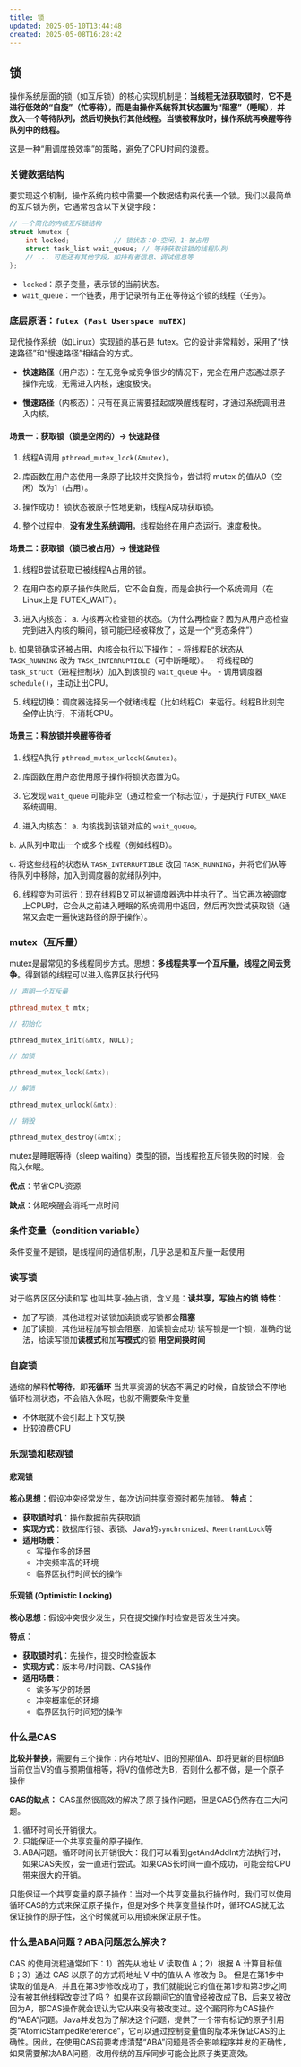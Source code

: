```yaml
---
title: 锁
updated: 2025-05-10T13:44:48
created: 2025-05-08T16:28:42
---
```


## 锁

操作系统层面的锁（如互斥锁）的核心实现机制是：<b>当线程无法获取锁时，它不是进行低效的“自旋”（忙等待），而是由操作系统将其状态置为“阻塞”（睡眠），并放入一个等待队列，然后切换执行其他线程。当锁被释放时，操作系统再唤醒等待队列中的线程。</b>

这是一种“用调度换效率”的策略，避免了CPU时间的浪费。
### 关键数据结构
要实现这个机制，操作系统内核中需要一个数据结构来代表一个锁。我们以最简单的互斥锁为例，它通常包含以下关键字段：
```c++
// 一个简化的内核互斥锁结构
struct kmutex {
    int locked;           // 锁状态：0-空闲，1-被占用
    struct task_list wait_queue; // 等待获取该锁的线程队列
    // ... 可能还有其他字段，如持有者信息、调试信息等
};
```
- `locked`：原子变量，表示锁的当前状态。
- `wait_queue`：一个链表，用于记录所有正在等待这个锁的线程（任务）。
### 底层原语：`futex (Fast Userspace muTEX)`
现代操作系统（如Linux）实现锁的基石是 futex。它的设计非常精妙，采用了“快速路径”和“慢速路径”相结合的方式。

- **快速路径**（用户态）：在无竞争或竞争很少的情况下，完全在用户态通过原子操作完成，无需进入内核，速度极快。

- **慢速路径**（内核态）：只有在真正需要挂起或唤醒线程时，才通过系统调用进入内核。
#### 场景一：获取锁（锁是空闲的）-> 快速路径
1. 线程A调用 `pthread_mutex_lock(&mutex)`。

2. 库函数在用户态使用一条原子比较并交换指令，尝试将 mutex 的值从0（空闲）改为1（占用）。

3. 操作成功！ 锁状态被原子性地更新，线程A成功获取锁。

4. 整个过程中，**没有发生系统调用**，线程始终在用户态运行。速度极快。
#### 场景二：获取锁（锁已被占用）-> 慢速路径
1. 线程B尝试获取已被线程A占用的锁。

2. 在用户态的原子操作失败后，它不会自旋，而是会执行一个系统调用（在Linux上是 FUTEX_WAIT）。

3. 进入内核态：
  a. 内核再次检查锁的状态。（为什么再检查？因为从用户态检查完到进入内核的瞬间，锁可能已经被释放了，这是一个“竞态条件”）

  b. 如果锁确实还被占用，内核会执行以下操作：
    - 将线程B的状态从 `TASK_RUNNING` 改为 `TASK_INTERRUPTIBLE`（可中断睡眠）。
    - 将线程B的 `task_struct`（进程控制块）加入到该锁的 `wait_queue` 中。
    - 调用调度器 `schedule()`，主动让出CPU。

5. 线程切换：调度器选择另一个就绪线程（比如线程C）来运行。线程B此刻完全停止执行，不消耗CPU。
#### 场景三：释放锁并唤醒等待者
1. 线程A执行 `pthread_mutex_unlock(&mutex)`。

2. 库函数在用户态使用原子操作将锁状态置为0。

3. 它发现 `wait_queue` 可能非空（通过检查一个标志位），于是执行 `FUTEX_WAKE` 系统调用。

4. 进入内核态：
  a. 内核找到该锁对应的 `wait_queue`。

  b. 从队列中取出一个或多个线程（例如线程B）。
  
  c. 将这些线程的状态从 `TASK_INTERRUPTIBLE` 改回 `TASK_RUNNING`，并将它们从等待队列中移除，加入到调度器的就绪队列中。

6. 线程变为可运行：现在线程B又可以被调度器选中并执行了。当它再次被调度上CPU时，它会从之前进入睡眠的系统调用中返回，然后再次尝试获取锁（通常又会走一遍快速路径的原子操作）。

### mutex（互斥量）
mutex是最常见的多线程同步方式。思想：**多线程共享一个互斥量，线程之间去竞争**。得到锁的线程可以进入临界区执行代码
```c++
// 声明一个互斥量

pthread_mutex_t mtx;

// 初始化

pthread_mutex_init(&mtx, NULL);

// 加锁

pthread_mutex_lock(&mtx);

// 解锁

pthread_mutex_unlock(&mtx);

// 销毁

pthread_mutex_destroy(&mtx);
```
mutex是睡眠等待（sleep waiting）类型的锁，当线程抢互斥锁失败的时候，会陷入休眠。

**优点**：节省CPU资源

**缺点**：休眠唤醒会消耗一点时间

### 条件变量（condition variable）
条件变量不是锁，是线程间的通信机制，几乎总是和互斥量一起使用

### 读写锁
对于临界区区分读和写
也叫共享-独占锁，含义是：**读共享，写独占的锁**
**特性**：
- 加了写锁，其他进程对该锁加读锁或写锁都会**阻塞**
- 加了读锁，其他进程加写锁会阻塞，加读锁会成功
读写锁是一个锁，准确的说法，给读写锁加**读模式**和加**写模式**的锁
**用空间换时间**
### 自旋锁
通缩的解释**忙等待**，即**死循环**
当共享资源的状态不满足的时候，自旋锁会不停地循环检测状态，不会陷入休眠，也就不需要条件变量
- 不休眠就不会引起上下文切换
- 比较浪费CPU

### 乐观锁和悲观锁
#### 悲观锁
**核心思想**：假设冲突经常发生，每次访问共享资源时都先加锁。
**特点**：
- **获取锁时机**：操作数据前先获取锁
- **实现方式**：数据库行锁、表锁、Java的`​synchronized、​ReentrantLock`等
- **适用场景**：
  - 写操作多的场景
  - 冲突频率高的环境
  - 临界区执行时间长的操作

#### 乐观锁 (Optimistic Locking)
**核心思想**：假设冲突很少发生，只在提交操作时检查是否发生冲突。

**特点**：
- **获取锁时机**：先操作，提交时检查版本
- **实现方式**：版本号/时间戳、CAS操作
- **适用场景**：
  - 读多写少的场景
  - 冲突概率低的环境
  - 临界区执行时间短的操作

### 什么是CAS
**比较并替换**，需要有三个操作：内存地址V、旧的预期值A、即将更新的目标值B<br>
当前仅当V的值与预期值相等，将V的值修改为B，否则什么都不做，是一个原子操作

**CAS的缺点：**
CAS虽然很高效的解决了原子操作问题，但是CAS仍然存在三大问题。
1.  循环时间长开销很大。
2.  只能保证一个共享变量的原子操作。
3.  ABA问题。循环时间长开销很大：我们可以看到getAndAddInt方法执行时，如果CAS失败，会一直进行尝试。如果CAS长时间一直不成功，可能会给CPU带来很大的开销。

只能保证一个共享变量的原子操作：当对一个共享变量执行操作时，我们可以使用循环CAS的方式来保证原子操作，但是对多个共享变量操作时，循环CAS就无法保证操作的原子性，这个时候就可以用锁来保证原子性。

### 什么是ABA问题？ABA问题怎么解决？
CAS 的使用流程通常如下：1）首先从地址 V 读取值 A；2）根据 A 计算目标值 B；3）通过 CAS 以原子的方式将地址 V 中的值从 A 修改为 B。
但是在第1步中读取的值是A，并且在第3步修改成功了，我们就能说它的值在第1步和第3步之间没有被其他线程改变过了吗？
如果在这段期间它的值曾经被改成了B，后来又被改回为A，那CAS操作就会误认为它从来没有被改变过。这个漏洞称为CAS操作的“ABA”问题。Java并发包为了解决这个问题，提供了一个带有标记的原子引用类“AtomicStampedReference”，它可以通过控制变量值的版本来保证CAS的正确性。因此，在使用CAS前要考虑清楚“ABA”问题是否会影响程序并发的正确性，如果需要解决ABA问题，改用传统的互斥同步可能会比原子类更高效。

